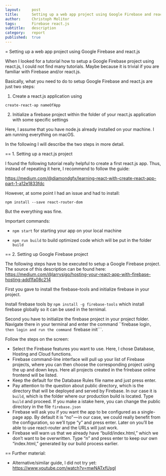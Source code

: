 ```yaml
---
layout:     post
title:      Setting up a web app project using Google Firebase and react.js
author:     Christoph Molitor
tags: 		Firebase react.js
subtitle:  	description
category:  	report
published:	true
---
```

<!-- Start Writing Below in Markdown -->

= Setting up a web app project using Google Firebase and react.js

When I looked for a tutorial how to setup a Google Firebase project using react.js, I could not find many tutorials. 
Maybe because it is trivial if you are familiar with Firebase and/or react.js.

Basically, what you need to do to setup Google Firebase and react.js are just two steps:

1. Create a react.js application using 

```
create-react-ap nameOfApp
```

2. Initialize a firebase project within the folder of your react.js application with some specific settings

Here, I assume that you have node.js already installed on your machine. I am running everything on macOS.

In the following I will describe the two steps in more detail.

== 1. Setting up a react.js project

I found the following tutorial really helpful to create a first react.js app. Thus, instead of repeating it here, I recommend to follow the guide:

https://medium.com/@diamondgfx/learning-react-with-create-react-app-part-1-a12e1833fdc

However, at some point I had an issue and had to install:

```
npm install --save react-router-dom
```

But the everything was fine.

Important commands:

- ```npm start``` for starting your app on your local machine

- ```npm run build``` to build optimized code which will be put in the folder ```build```

== 2. Setting up Google Firebase project

The following steps have to be executed to setup a Google Firebase project. The source of this description can be found here:
https://medium.com/@larrysigo/hosting-your-react-app-with-firebase-hosting-add1fa08c214

First you gave to install the firebase-tools and initialize firebase in your project.

Install firebase tools by ```npm install -g firebase-tools``` which install firebase globally so it can be used in the ternimal.

Second you have to initialize the firebase project in your project folder. Navigate there in your terminal and enter the command ``firebase login```, then login and run the command ```firebase init```.

Follow the steps on the screen:

- Select the Firebase features you want to use. Here, I chose Database, Hosting and Cloud functions.
- Firebase command-line interface will pull up your list of Firebase projects, where you can then choose the corresponding project using the up and down keys. Here all projects created in the frírebase online frontend will be listed.
- Keep the default for the Database Rules file name and just press enter.
- Pay attention to the question about public directory, which is the directory that will be deployed and served by Firebase. In our case it is ```build```, which is the folder where our production build is located. Type ```build``` and proceed. If you make a istake here, you can change the public directory in the file ```firebase.json```
- Firebase will ask you if you want the app to be configured as a single-page app. By default it is “no” — in our case, we could really benefit from the configuration, so we’ll type “y” and press enter. Later on you’ll be able to use react-router and the URLs will just work.
- Firebase will warn us that we already have “build/index.html,” which we don’t want to be overwritten. Type “n” and press enter to keep our own “index.html,” generated by our build process earlier.

== Further material:

- Alternative/similar guide, I did not try yet: https://www.youtube.com/watch?v=mwNATxfUsgI
